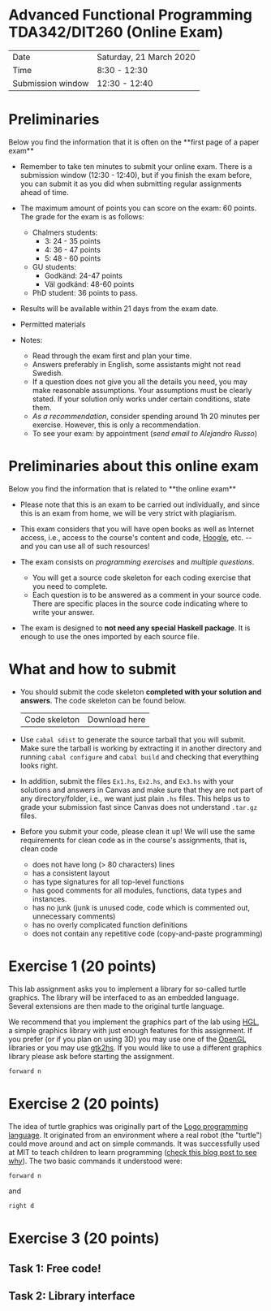 Advanced Functional Programming TDA342/DIT260 (Online Exam)
=========

<table class="table table-bordered">
<tr>
    <td class="success">Date</td>
    <td class="alert-info">Saturday, 21 March 2020</td>
</tr>

<tr>
    <td class="success">Time</td>
    <td class="alert-info">8:30 - 12:30</td>
</tr>

<tr>
    <td class="success">Submission window</td>
    <td class="alert-info">12:30 - 12:40</td>
</tr>
</table>

Preliminaries
======

<div class="alert alert-info">
  Below you find the information that it is often on the **first page of a paper exam**
</div>


* Remember to take ten minutes to submit your online exam. There is a submission
  window (12:30 - 12:40), but if you finish the exam before, you can submit it
  as you did when submitting regular assignments ahead of time.

* The maximum amount of points you can score on the exam: 60 points. The grade for the
  exam is as follows:
  - Chalmers students:
    * 3: 24 - 35 points
    * 4: 36 - 47 points
    * 5: 48 - 60 points
  - GU students:
    * Godkänd: 24-47 points
    * Väl godkänd: 48-60 points
  - PhD student: 36 points to pass.

* Results will be available within 21 days from the exam date.

* Permitted materials

* Notes:

  - Read through the exam first and plan your time.
  - Answers preferably in English, some assistants might not read Swedish.
  - If a question does not give you all the details you need, you may make reasonable
    assumptions. Your assumptions must be clearly stated. If your solution only works
    under certain conditions, state them.
  - *As a recommendation*, consider spending around 1h 20 minutes per
    exercise. However, this is only a recommendation.
  - To see your exam: by appointment (*send email to Alejandro Russo*)

Preliminaries about this online exam
======

<div class="alert alert-info">
  Below you find the information that is related to **the online exam**
</div>

* Please note that this is an exam to be carried out individually, and since
  this is an exam from home, we will be very strict with plagiarism.

* This exam considers that you will have open books as well as Internet access,
  i.e., access to the course's content and code,
  [Hoogle](https://hoogle.haskell.org/), etc. -- and you can use all of such
  resources!

* The exam consists on *programming exercises* and *multiple questions*.
  - You will get a source code skeleton for each coding exercise that you need
  to complete.
  - Each question is to be answered as a comment in your source code. There are
  specific places in the source code indicating where to write your answer.

* The exam is designed to **not need any special Haskell package**. It is
  enough to use the ones imported by each source file.

What and how to submit
======

* You should submit the code skeleton **completed with your solution and
  answers**. The code skeleton can be found below.

  <table class="table table-bordered">
  <tr>
    <td class="success">Code skeleton</td>
    <td class="alert-info">Download here</td>
  </tr>
  </table>

* Use `cabal sdist` to generate the source tarball that you will submit. Make
  sure the tarball is working by extracting it in another directory and running
  `cabal configure` and `cabal build` and checking that everything looks right.

* In addition, submit the files `Ex1.hs`, `Ex2.hs`, and `Ex3.hs` with your
  solutions and answers in Canvas and make sure that they are not part of any
  directory/folder, i.e., we want just plain `.hs` files. This helps us to grade
  your submission fast since Canvas does not understand `.tar.gz` files.

* Before you submit your code, please clean it up! We will use the same
  requirements for clean code as in the course's assignments, that is, clean code
  - does not have long (> 80 characters) lines
  - has a consistent layout
  - has type signatures for all top-level functions
  - has good comments for all modules, functions, data types and instances.
  - has no junk (junk is unused code, code which is commented out, unnecessary comments)
  - has no overly complicated function definitions
  - does not contain any repetitive code (copy-and-paste programming)

Exercise 1 (20 points)
===========

This lab assignment asks you to implement a library for so-called turtle
graphics. The library will be interfaced to as an embedded language. Several
extensions are then made to the original turtle language.

We recommend that you implement the graphics part of the lab using
[HGL](https://hackage.haskell.org/package/HGL), a simple graphics library with
just enough features for this assignment. If you prefer (or if you plan on using
3D) you may use one of the [OpenGL](https://wiki.haskell.org/OpenGL) libraries
or you may use [gtk2hs](https://wiki.haskell.org/Gtk2Hs). If you would like to
use a different graphics library please ask before starting the assignment.

```haskell
forward n
```


Exercise 2 (20 points)
===============

The idea of turtle graphics was originally part of the [Logo programming
language](https://en.wikipedia.org/wiki/Logo_%28programming_language%29). It
originated from an environment where a real robot (the "turtle") could move
around and act on simple commands. It was successfully used at MIT to teach
children to learn programming ([check this blog post to see
why](https://originzx.wordpress.com/2015/09/23/logo-a-programming-language-for-children-with-visionary-ideas/)). The
two basic commands it understood were:

```haskell
forward n
```

and

```haskell
right d
```

Exercise 3 (20 points)
======

Task 1: Free code!
------------------

Task 2: Library interface
--------------------------
